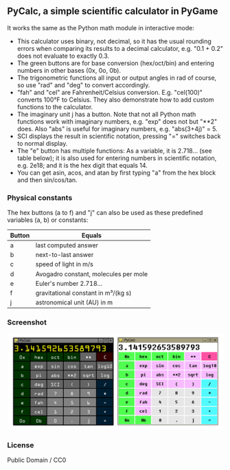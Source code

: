 ## PyCalc, a simple scientific calculator in PyGame

It works the same as the Python math module in interactive mode:

* This calculator uses binary, not decimal, so it has the usual rounding errors when comparing its results to a decimal calculator, e.g. "0.1 + 0.2" does not evaluate to exactly 0.3.
* The green buttons are for base conversion (hex/oct/bin) and entering numbers in other bases (0x, 0o, 0b).
* The trigonometric functions all input or output angles in rad of course, so use "rad" and "deg" to convert accordingly.
* "fah" and "cel" are Fahrenheit/Celsius conversion. E.g. "cel(100)" converts 100°F to Celsius. They also demonstrate how to add custom functions to the calculator.
* The imaginary unit j has a button. Note that not all Python math functions work with imaginary numbers, e.g. "exp" does not but "**2" does. Also "abs" is useful for imaginary numbers, e.g. "abs(3+4j)" = 5.
* SCI displays the result in scientific notation, pressing "=" switches back to normal display.
* The "e" button has multiple functions: As a variable, it is 2.718… (see table below); it is also used for entering numbers in scientific notation, e.g. 2e18; and it is the hex digit that equals 14.
* You can get asin, acos, and atan by first typing "a" from the hex block and then sin/cos/tan.

### Physical constants

The hex buttons (a to f) and "j" can also be used as these predefined variables (a, b) or constants:

| Button | Equals |
| ---    | ---    |
| a      | last computed answer |
| b      | next-to-last answer |
| c      | speed of light in m/s |
| d      | Avogadro constant, molecules per mole |
| e      | Euler's number 2.718… |
| f      | gravitational constant in m³/(kg s) |
| j      | astronomical unit (AU) in m |

### Screenshot

![screenshot](pycalc.png "PyCalc screenshot (dark and light mode)")

### License

Public Domain / CC0

